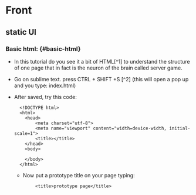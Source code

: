# Front

## static UI

### Basic html: {#basic-html}
  - In this tutorial do you see it a bit of HTML[^1] to understand the structure of one page that in fact is the neuron of the brain called server game.
  - Go on sublime text. press CTRL + SHIFT +S [^2] (this will open a pop up and you type: index.html)
  - After saved, try this code:
    ```
      <!DOCTYPE html>
      <html>
        <head>
	        <meta charset="utf-8">
	        <meta name="viewport" content="width=device-width, initial-scale=1">
	        <title></title>
        </head>
        <body>

        </body>
      </html>
    ```
    - Now put a prototype title on your page typing:
      
    ```
	        <title>prototype page</title>
    ```
    
